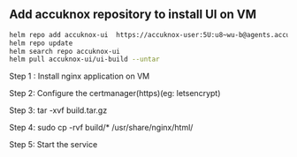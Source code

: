 ## Add accuknox repository to install UI on VM

```sh
helm repo add accuknox-ui  https://accuknox-user:5U:u8~wu-b@agents.accuknox.com/repository/accuknox-ui
helm repo update
helm search repo accuknox-ui
helm pull accuknox-ui/ui-build --untar
```

Step 1 : Install nginx application on VM

Step 2: Configure the certmanager(https)(eg: letsencrypt) 

Step 3: tar -xvf build.tar.gz

Step 4: sudo cp -rvf build/* /usr/share/nginx/html/ 

Step 5: Start the service

